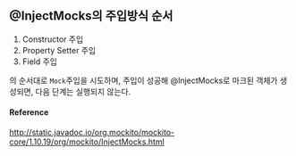 ## @InjectMocks의 주입방식 순서

1. Constructor 주입
2. Property Setter 주입
3. Field 주입

의 순서대로 `Mock`주입을 시도하며, 주입이 성공해 @InjectMocks로 마크된 객체가 생성되면, 다음 단계는 실행되지 않는다.

#### Reference

http://static.javadoc.io/org.mockito/mockito-core/1.10.19/org/mockito/InjectMocks.html
